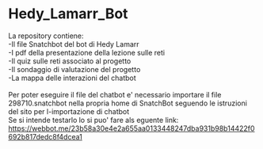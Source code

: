# Hedy_Lamarr_Bot

La repository contiene: <br>
-Il file Snatchbot del bot di Hedy Lamarr <br>
-I pdf della presentazione della lezione sulle reti <br>
-Il quiz sulle reti associato al progetto <br>
-Il sondaggio di valutazione del progetto <br>
-La mappa delle interazioni del chatbot <br>
<br>
Per poter eseguire il file del chatbot e' necessario importare il file 298710.snatchbot nella propria home di SnatchBot seguendo le istruzioni del sito per l-importazione di chatbot<br>
Se si intende testarlo lo si puo' fare als eguente link: https://webbot.me/23b58a30e4e2a655aa0133448247dba931b98b14422f0692b817dedc8f4dcea1
